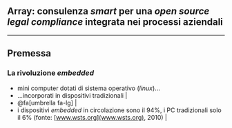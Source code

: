 
## Array: consulenza *smart* per una *open source legal compliance* integrata nei processi aziendali

---

## Premessa
### La rivoluzione *embedded*

- mini computer dotati di sistema operativo (*linux*)... 
- ...incorporati in dispositivi tradizionali |
- @fa[umbrella fa-lg] |
- i dispositivi *embedded* in circolazione sono il 94%, i PC tradizionali solo il 6% \(fonte: [www.wsts.org](www.wsts.org), 2010\) |



